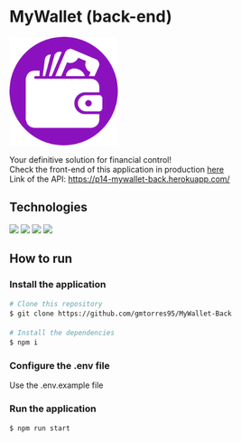 # MyWallet (back-end)

<img src="https://github.com/gmtorres95/MyWallet-Front/blob/main/public/favicon.png" height="192px" />

Your definitive solution for financial control!\
Check the front-end of this application in production [here](https://my-wallet-front-i0ji62hu1-gmtorres95.vercel.app/)  
Link of the API: https://p14-mywallet-back.herokuapp.com/

## Technologies

<div styles="display: flex">
  <img src="https://img.shields.io/badge/Node.js-43853D?style=for-the-badge&logo=node.js&logoColor=white" />
  <img src="https://img.shields.io/badge/PostgreSQL-316192?style=for-the-badge&logo=postgresql&logoColor=white" />
  <img src="https://img.shields.io/badge/Express.js-404D59?style=flat-square&logo=express&logoColor=white" height="28px" />
  <img src="https://img.shields.io/badge/Heroku-430098?style=for-the-badge&logo=heroku&logoColor=white" />
</div>

## How to run

### Install the application

```bash
# Clone this repository
$ git clone https://github.com/gmtorres95/MyWallet-Back

# Install the dependencies
$ npm i
```

### Configure the .env file

Use the .env.example file

### Run the application

```bash
$ npm run start
```
